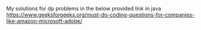 My solutions for dp problems in the below provided link in java
https://www.geeksforgeeks.org/must-do-coding-questions-for-companies-like-amazon-microsoft-adobe/
